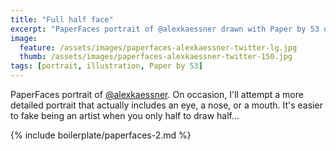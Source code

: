 ```yaml
---
title: "Full half face"
excerpt: "PaperFaces portrait of @alexkaessner drawn with Paper by 53 on an iPad."
image: 
  feature: /assets/images/paperfaces-alexkaessner-twitter-lg.jpg
  thumb: /assets/images/paperfaces-alexkaessner-twitter-150.jpg
tags: [portrait, illustration, Paper by 53]
---
```


PaperFaces portrait of [@alexkaessner](http://twitter.com/alexkaessner). On occasion, I'll attempt a more detailed portrait that actually includes an eye, a nose, or a mouth. It's easier to fake being an artist when you only half to draw half… 

{% include boilerplate/paperfaces-2.md %}